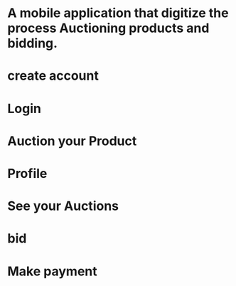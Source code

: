 # A mobile application that digitize the process Auctioning products and bidding. 
# create account
# Login
# Auction your Product
# Profile
# See your Auctions
# bid 
# Make payment
